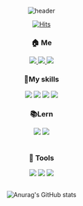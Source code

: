 


<div align="center">
  
![header](https://capsule-render.vercel.app/api?type=slice&color=gradient&height=300&section=header&text=WooseokCheon&fontSize=90&fontColor=eeeeee)
  
  
  [![Hits](https://hits.seeyoufarm.com/api/count/incr/badge.svg?url=https%3A%2F%2Fgithub.com%2FCheonWooseok&count_bg=%2379C83D&title_bg=%23555555&icon=&icon_color=%23E7E7E7&title=visit&edge_flat=false)](https://hits.seeyoufarm.com)
  
### 🏠 Me
<a href="https://velog.io/@rightsn1110">
<img src="https://img.shields.io/badge/velog-20C997?style=flat-square&logo=velog&logoColor=white"/>
</a>
  
<a href="https://www.instagram.com/right_sn">
  <img src="https://img.shields.io/badge/insta-E4405F?style=flat-square&logo=instagram&logoColor=white"/>
</a>
  <a href="mailto:rightsn1110@gmail.com">
  <img src="https://img.shields.io/badge/mail-EA4335?style=flat-square&logo=gmail&logoColor=white"/>
  </a>
  
</div>
  
<div align="center">
  
### 🍳My skills

</div>
  
<div align="center">
<img src="https://img.shields.io/badge/Lambda-FF9900?style=flat-square&logo=awslambda&logoColor=white"/>
<img src="https://img.shields.io/badge/React-61DAFB?style=flat-square&logo=react&logoColor=white"/>
<img src="https://img.shields.io/badge/Node.js-339933?style=flat-square&logo=node.js&logoColor=white"/>
<img src="https://img.shields.io/badge/MySQL-4479A1?style=flat-square&logo=mysql&logoColor=white"/>
</div>


<div align="center">

### 📚Lern 

<img src="https://img.shields.io/badge/Next.js-000000?style=flat-square&logo=next.js&logoColor=white"/>
<img src="https://img.shields.io/badge/typescript-3178C6?style=flat-square&logo=next.js&logoColor=white"/>
  
  </div>
  
  <br/>
  
<div align="center">
  
  ### 🔨 Tools

<img src="https://img.shields.io/badge/vscode-007ACC?style=flat-square&logo=visualstudiocode&logoColor=white"/>
<img src="https://img.shields.io/badge/postman-FF6C37?style=flat-square&logo=postman&logoColor=white"/>
<img src="https://img.shields.io/badge/git-181717?style=flat-square&logo=git&logoColor=white"/>
  
  
</div>
  
  <br/>
  
 <div align="center">  
  
![Anurag's GitHub stats](https://github-readme-stats.vercel.app/api?username=CheonWooseok&show_icons=true&theme=dark)


  </div>
